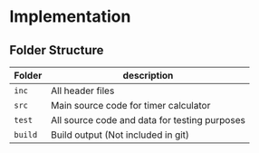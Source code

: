 # Implementation

## Folder Structure
Folder        | description
--------------| ----------------------------------------------
`inc`         | All header files
`src`         | Main source code for timer calculator
`test`        | All source code and data for testing purposes
`build`       | Build output (Not included in git)
